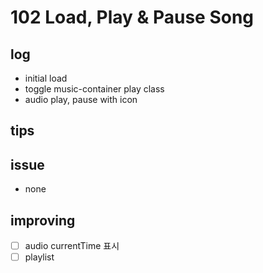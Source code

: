 # 102 Load, Play & Pause Song

## log

- initial load
- toggle music-container play class
- audio play, pause with icon

## tips

## issue

- none

## improving

- [ ] audio currentTime 표시
- [ ] playlist
